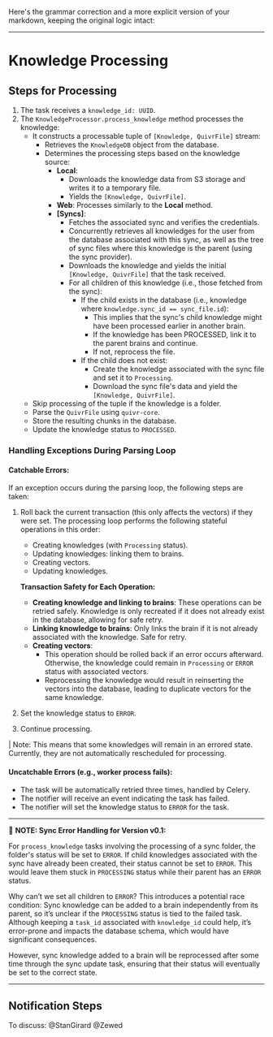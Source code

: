 Here's the grammar correction and a more explicit version of your markdown, keeping the original logic intact:

---

# Knowledge Processing

## Steps for Processing

1. The task receives a `knowledge_id: UUID`.
2. The `KnowledgeProcessor.process_knowledge` method processes the knowledge:
    - It constructs a processable tuple of `[Knowledge, QuivrFile]` stream:
        - Retrieves the `KnowledgeDB` object from the database.
        - Determines the processing steps based on the knowledge source:
            - **Local**:
                - Downloads the knowledge data from S3 storage and writes it to a temporary file.
                - Yields the `[Knowledge, QuivrFile]`.
            - **Web**: Processes similarly to the **Local** method.
            - **[Syncs]**:
                - Fetches the associated sync and verifies the credentials.
                - Concurrently retrieves all knowledges for the user from the database associated with this sync, as well as the tree of sync files where this knowledge is the parent (using the sync provider).
                - Downloads the knowledge and yields the initial `[Knowledge, QuivrFile]` that the task received.
                - For all children of this knowledge (i.e., those fetched from the sync):
                    - If the child exists in the database (i.e., knowledge where `knowledge.sync_id == sync_file.id`):
                        - This implies that the sync's child knowledge might have been processed earlier in another brain.
                        - If the knowledge has been PROCESSED, link it to the parent brains and continue.
                        - If not, reprocess the file.
                    - If the child does not exist:
                        - Create the knowledge associated with the sync file and set it to `Processing`.
                        - Download the sync file's data and yield the `[Knowledge, QuivrFile]`.
    - Skip processing of the tuple if the knowledge is a folder.
    - Parse the `QuivrFile` using `quivr-core`.
    - Store the resulting chunks in the database.
    - Update the knowledge status to `PROCESSED`.

### Handling Exceptions During Parsing Loop

#### Catchable Errors:

If an exception occurs during the parsing loop, the following steps are taken:

1. Roll back the current transaction (this only affects the vectors) if they were set. The processing loop performs the following stateful operations in this order:
    - Creating knowledges (with `Processing` status).
    - Updating knowledges: linking them to brains.
    - Creating vectors.
    - Updating knowledges.
  
   **Transaction Safety for Each Operation:**
   - **Creating knowledge and linking to brains**: These operations can be retried safely. Knowledge is only recreated if it does not already exist in the database, allowing for safe retry.
   - **Linking knowledge to brains**: Only links the brain if it is not already associated with the knowledge. Safe for retry.
   - **Creating vectors**:
     - This operation should be rolled back if an error occurs afterward. Otherwise, the knowledge could remain in `Processing` or `ERROR` status with associated vectors.
     - Reprocessing the knowledge would result in reinserting the vectors into the database, leading to duplicate vectors for the same knowledge.

2. Set the knowledge status to `ERROR`.
3. Continue processing.

| Note: This means that some knowledges will remain in an errored state. Currently, they are not automatically rescheduled for processing.

#### Uncatchable Errors (e.g., worker process fails):

- The task will be automatically retried three times, handled by Celery.
- The notifier will receive an event indicating the task has failed.
- The notifier will set the knowledge status to `ERROR` for the task.

---

🔴 **NOTE: Sync Error Handling for Version v0.1:**

For `process_knowledge` tasks involving the processing of a sync folder, the folder's status will be set to `ERROR`. If child knowledges associated with the sync have already been created, their status cannot be set to `ERROR`. This would leave them stuck in `PROCESSING` status while their parent has an `ERROR` status.

Why can’t we set all children to `ERROR`? This introduces a potential race condition: Sync knowledge can be added to a brain independently from its parent, so it’s unclear if the `PROCESSING` status is tied to the failed task. Although keeping a `task_id` associated with `knowledge_id` could help, it’s error-prone and impacts the database schema, which would have significant consequences.

However, sync knowledge added to a brain will be reprocessed after some time through the sync update task, ensuring that their status will eventually be set to the correct state.

---

## Notification Steps

To discuss: @StanGirard @Zewed
